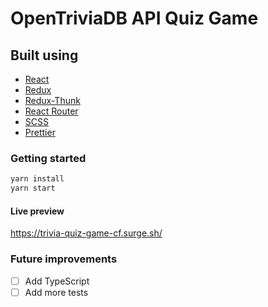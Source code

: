 # OpenTriviaDB API Quiz Game

## Built using

- [React](https://create-react-app.dev/)
- [Redux](https://redux.js.org/)
- [Redux-Thunk](https://github.com/reduxjs/redux-thunk)
- [React Router](https://reacttraining.com/react-router/)
- [SCSS](https://github.com/sass/node-sass)
- [Prettier](https://prettier.io/)

### Getting started

```bash
yarn install
yarn start
```

#### Live preview

https://trivia-quiz-game-cf.surge.sh/

### Future improvements

- [ ] Add TypeScript
- [ ] Add more tests

